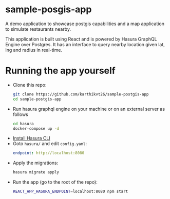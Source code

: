 # sample-posgis-app

A demo application to showcase postgis capabilities and a map application to simulate restaurants nearby.

This application is built using React and is powered by Hasura
GraphQL Engine over Postgres. It has an interface to query nearby location given lat, lng and radius in real-time.

# Running the app yourself

- Clone this repo:
  ```bash
  git clone https://github.com/karthikvt26/sample-postgis-app
  cd sample-postgis-app
  ```
- Run hasura graphql engine on your machine or on an external server as follows
  ```bash
  cd hasura
  docker-compose up -d
  ```
- [Install Hasura CLI](https://docs.hasura.io/1.0/graphql/manual/hasura-cli/install-hasura-cli.html)
- Goto `hasura/` and edit `config.yaml`:
  ```yaml
  endpoint: http://localhost:8080
  ```
- Apply the migrations:
  ```bash
  hasura migrate apply
  ```
- Run the app (go to the root of the repo):
  ```bash
  REACT_APP_HASURA_ENDPOINT=localhost:8080 npm start
  ```
